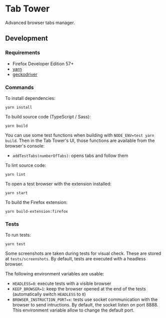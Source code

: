 # Tab Tower

Advanced browser tabs manager.

## Development

### Requirements

  * Firefox Developer Edition 57+
  * [yarn](https://www.npmjs.com/package/yarn)
  * [geckodriver](https://github.com/mozilla/geckodriver)

### Commands

To install dependencies:
```
yarn install
```

To build source code (TypeScript / Sass):
```
yarn build
```

You can use some test functions when building with `NODE_ENV=test yarn build`. Then in the Tab Tower's UI, those functions are available from the browser's console:
  * `addTestTabs(numberOfTabs)`: opens tabs and follow them

To lint source code:
```
yarn lint
```

To open a test browser with the extension installed:
```
yarn start
```

To build the Firefox extension:
```
yarn build-extension:firefox
```

### Tests

To run tests:
```
yarn test
```

Some screenshots are taken during tests for visual check.
These are stored at `tests/screenshots`.
By default, tests are executed with a headless browser.

The following environment variables are usable:
  * `HEADLESS=0`: execute tests with a visible browser
  * `KEEP_BROWSER=1`: keep the browser opened at the end of the tests (automatically switch `HEADLESS` to `0`)
  * `BROWSER_INSTRUCTION_PORT=x`: tests use socket communication with the browser to send intructions. By default, the socket listen on port 8888. This environment variable allow to change the default port.
